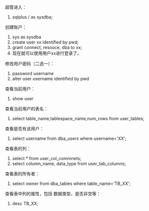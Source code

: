 超管进入：
1. sqlplus / as sysdba;

创建账户：
1. sys as sysdba
2. create user xx identified by pwd;
3. grant connect, resouce, dba to xx;
4. 现在就可以使用用户xx进行登录了。

修改用户密码（二选一）：
1. password username
2. alter user username identified by pwd

查看当前用户：
1. show user

查看当前用户的表名：
1. select table_name,tablespace_name,num_rows from user_tables;

查看是否有该用户：
1. select username from dba_users where username='XX';

查看表的列：
1. select * from user_col_commnets;
2. select column_name, data_type from user_tab_columns;

查看表的所有者：
1. select owner from dba_tables where table_name='TB_XX';

查看表中列的属性，包括 数据类型，是否非空等：
1. desc TB_XX;
